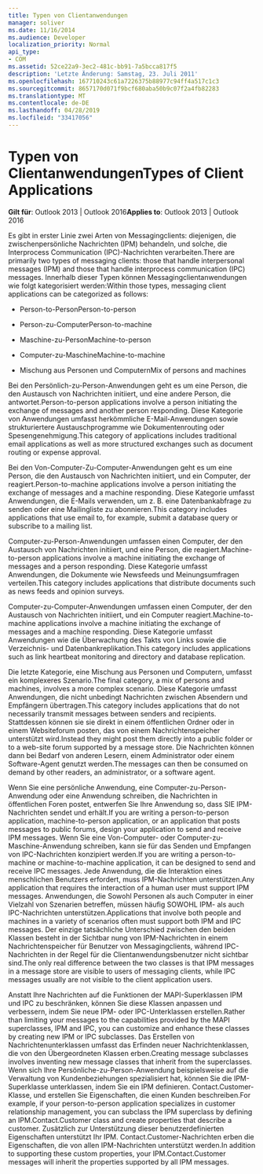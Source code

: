 ```yaml
---
title: Typen von Clientanwendungen
manager: soliver
ms.date: 11/16/2014
ms.audience: Developer
localization_priority: Normal
api_type:
- COM
ms.assetid: 52ce22a9-3ec2-481c-bb91-7a5bcca817f5
description: 'Letzte Änderung: Samstag, 23. Juli 2011'
ms.openlocfilehash: 167710243c61a7226375b88977c94ff4a517c1c3
ms.sourcegitcommit: 8657170d071f9bcf680aba50b9c07f2a4fb82283
ms.translationtype: MT
ms.contentlocale: de-DE
ms.lasthandoff: 04/28/2019
ms.locfileid: "33417056"
---
```

# <a name="types-of-client-applications"></a><span data-ttu-id="ca299-103">Typen von Clientanwendungen</span><span class="sxs-lookup"><span data-stu-id="ca299-103">Types of Client Applications</span></span>

  
  
<span data-ttu-id="ca299-104">**Gilt für**: Outlook 2013 | Outlook 2016</span><span class="sxs-lookup"><span data-stu-id="ca299-104">**Applies to**: Outlook 2013 | Outlook 2016</span></span> 
  
<span data-ttu-id="ca299-105">Es gibt in erster Linie zwei Arten von Messagingclients: diejenigen, die zwischenpersönliche Nachrichten (IPM) behandeln, und solche, die Interprocess Communication (IPC)-Nachrichten verarbeiten.</span><span class="sxs-lookup"><span data-stu-id="ca299-105">There are primarily two types of messaging clients: those that handle interpersonal messages (IPM) and those that handle interprocess communication (IPC) messages.</span></span> <span data-ttu-id="ca299-106">Innerhalb dieser Typen können Messagingclientanwendungen wie folgt kategorisiert werden:</span><span class="sxs-lookup"><span data-stu-id="ca299-106">Within those types, messaging client applications can be categorized as follows:</span></span>
  
- <span data-ttu-id="ca299-107">Person-to-Person</span><span class="sxs-lookup"><span data-stu-id="ca299-107">Person-to-person</span></span>
    
- <span data-ttu-id="ca299-108">Person-zu-Computer</span><span class="sxs-lookup"><span data-stu-id="ca299-108">Person-to-machine</span></span>
    
- <span data-ttu-id="ca299-109">Maschine-zu-Person</span><span class="sxs-lookup"><span data-stu-id="ca299-109">Machine-to-person</span></span>
    
- <span data-ttu-id="ca299-110">Computer-zu-Maschine</span><span class="sxs-lookup"><span data-stu-id="ca299-110">Machine-to-machine</span></span>
    
- <span data-ttu-id="ca299-111">Mischung aus Personen und Computern</span><span class="sxs-lookup"><span data-stu-id="ca299-111">Mix of persons and machines</span></span>
    
<span data-ttu-id="ca299-112">Bei den Persönlich-zu-Person-Anwendungen geht es um eine Person, die den Austausch von Nachrichten initiiert, und eine andere Person, die antwortet.</span><span class="sxs-lookup"><span data-stu-id="ca299-112">Person-to-person applications involve a person initiating the exchange of messages and another person responding.</span></span> <span data-ttu-id="ca299-113">Diese Kategorie von Anwendungen umfasst herkömmliche E-Mail-Anwendungen sowie strukturiertere Austauschprogramme wie Dokumentenrouting oder Spesengenehmigung.</span><span class="sxs-lookup"><span data-stu-id="ca299-113">This category of applications includes traditional email applications as well as more structured exchanges such as document routing or expense approval.</span></span>
  
<span data-ttu-id="ca299-114">Bei den Von-Computer-Zu-Computer-Anwendungen geht es um eine Person, die den Austausch von Nachrichten initiiert, und ein Computer, der reagiert.</span><span class="sxs-lookup"><span data-stu-id="ca299-114">Person-to-machine applications involve a person initiating the exchange of messages and a machine responding.</span></span> <span data-ttu-id="ca299-115">Diese Kategorie umfasst Anwendungen, die E-Mails verwenden, um z. B. eine Datenbankabfrage zu senden oder eine Mailingliste zu abonnieren.</span><span class="sxs-lookup"><span data-stu-id="ca299-115">This category includes applications that use email to, for example, submit a database query or subscribe to a mailing list.</span></span>
  
<span data-ttu-id="ca299-116">Computer-zu-Person-Anwendungen umfassen einen Computer, der den Austausch von Nachrichten initiiert, und eine Person, die reagiert.</span><span class="sxs-lookup"><span data-stu-id="ca299-116">Machine-to-person applications involve a machine initiating the exchange of messages and a person responding.</span></span> <span data-ttu-id="ca299-117">Diese Kategorie umfasst Anwendungen, die Dokumente wie Newsfeeds und Meinungsumfragen verteilen.</span><span class="sxs-lookup"><span data-stu-id="ca299-117">This category includes applications that distribute documents such as news feeds and opinion surveys.</span></span>
  
<span data-ttu-id="ca299-118">Computer-zu-Computer-Anwendungen umfassen einen Computer, der den Austausch von Nachrichten initiiert, und ein Computer reagiert.</span><span class="sxs-lookup"><span data-stu-id="ca299-118">Machine-to-machine applications involve a machine initiating the exchange of messages and a machine responding.</span></span> <span data-ttu-id="ca299-119">Diese Kategorie umfasst Anwendungen wie die Überwachung des Takts von Links sowie die Verzeichnis- und Datenbankreplikation.</span><span class="sxs-lookup"><span data-stu-id="ca299-119">This category includes applications such as link heartbeat monitoring and directory and database replication.</span></span>
  
<span data-ttu-id="ca299-120">Die letzte Kategorie, eine Mischung aus Personen und Computern, umfasst ein komplexeres Szenario.</span><span class="sxs-lookup"><span data-stu-id="ca299-120">The final category, a mix of persons and machines, involves a more complex scenario.</span></span> <span data-ttu-id="ca299-121">Diese Kategorie umfasst Anwendungen, die nicht unbedingt Nachrichten zwischen Absendern und Empfängern übertragen.</span><span class="sxs-lookup"><span data-stu-id="ca299-121">This category includes applications that do not necessarily transmit messages between senders and recipients.</span></span> <span data-ttu-id="ca299-122">Stattdessen können sie sie direkt in einem öffentlichen Ordner oder in einem Websiteforum posten, das von einem Nachrichtenspeicher unterstützt wird.</span><span class="sxs-lookup"><span data-stu-id="ca299-122">Instead they might post them directly into a public folder or to a web-site forum supported by a message store.</span></span> <span data-ttu-id="ca299-123">Die Nachrichten können dann bei Bedarf von anderen Lesern, einem Administrator oder einem Software-Agent genutzt werden.</span><span class="sxs-lookup"><span data-stu-id="ca299-123">The messages can then be consumed on demand by other readers, an administrator, or a software agent.</span></span>
  
<span data-ttu-id="ca299-124">Wenn Sie eine persönliche Anwendung, eine Computer-zu-Person-Anwendung oder eine Anwendung schreiben, die Nachrichten in öffentlichen Foren postet, entwerfen Sie Ihre Anwendung so, dass SIE IPM-Nachrichten sendet und erhält.</span><span class="sxs-lookup"><span data-stu-id="ca299-124">If you are writing a person-to-person application, machine-to-person application, or an application that posts messages to public forums, design your application to send and receive IPM messages.</span></span> <span data-ttu-id="ca299-125">Wenn Sie eine Von-Computer- oder Computer-zu-Maschine-Anwendung schreiben, kann sie für das Senden und Empfangen von IPC-Nachrichten konzipiert werden.</span><span class="sxs-lookup"><span data-stu-id="ca299-125">If you are writing a person-to-machine or machine-to-machine application, it can be designed to send and receive IPC messages.</span></span> <span data-ttu-id="ca299-126">Jede Anwendung, die die Interaktion eines menschlichen Benutzers erfordert, muss IPM-Nachrichten unterstützen.</span><span class="sxs-lookup"><span data-stu-id="ca299-126">Any application that requires the interaction of a human user must support IPM messages.</span></span> <span data-ttu-id="ca299-127">Anwendungen, die Sowohl Personen als auch Computer in einer Vielzahl von Szenarien betreffen, müssen häufig SOWOHL IPM- als auch IPC-Nachrichten unterstützen.</span><span class="sxs-lookup"><span data-stu-id="ca299-127">Applications that involve both people and machines in a variety of scenarios often must support both IPM and IPC messages.</span></span> <span data-ttu-id="ca299-128">Der einzige tatsächliche Unterschied zwischen den beiden Klassen besteht in der Sichtbar nung von IPM-Nachrichten in einem Nachrichtenspeicher für Benutzer von Messagingclients, während IPC-Nachrichten in der Regel für die Clientanwendungsbenutzer nicht sichtbar sind.</span><span class="sxs-lookup"><span data-stu-id="ca299-128">The only real difference between the two classes is that IPM messages in a message store are visible to users of messaging clients, while IPC messages usually are not visible to the client application users.</span></span> 
  
<span data-ttu-id="ca299-129">Anstatt Ihre Nachrichten auf die Funktionen der MAPI-Superklassen IPM und IPC zu beschränken, können Sie diese Klassen anpassen und verbessern, indem Sie neue IPM- oder IPC-Unterklassen erstellen.</span><span class="sxs-lookup"><span data-stu-id="ca299-129">Rather than limiting your messages to the capabilities provided by the MAPI superclasses, IPM and IPC, you can customize and enhance these classes by creating new IPM or IPC subclasses.</span></span> <span data-ttu-id="ca299-130">Das Erstellen von Nachrichtenunterklassen umfasst das Erfinden neuer Nachrichtenklassen, die von den Übergeordneten Klassen erben.</span><span class="sxs-lookup"><span data-stu-id="ca299-130">Creating message subclasses involves inventing new message classes that inherit from the superclasses.</span></span> <span data-ttu-id="ca299-131">Wenn sich Ihre Persönliche-zu-Person-Anwendung beispielsweise auf die Verwaltung von Kundenbeziehungen spezialisiert hat, können Sie die IPM-Superklasse unterklassen, indem Sie ein IPM definieren. Contact.Customer-Klasse, und erstellen Sie Eigenschaften, die einen Kunden beschreiben.</span><span class="sxs-lookup"><span data-stu-id="ca299-131">For example, if your person-to-person application specializes in customer relationship management, you can subclass the IPM superclass by defining an IPM.Contact.Customer class and create properties that describe a customer.</span></span> <span data-ttu-id="ca299-132">Zusätzlich zur Unterstützung dieser benutzerdefinierten Eigenschaften unterstützt Ihr IPM. Contact.Customer-Nachrichten erben die Eigenschaften, die von allen IPM-Nachrichten unterstützt werden.</span><span class="sxs-lookup"><span data-stu-id="ca299-132">In addition to supporting these custom properties, your IPM.Contact.Customer messages will inherit the properties supported by all IPM messages.</span></span>
  

